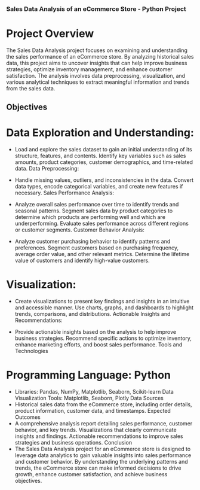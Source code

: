 ### Sales Data Analysis of an eCommerce Store - Python Project

# Project Overview
  The Sales Data Analysis project focuses on examining and understanding the sales performance of an eCommerce store. By analyzing historical sales data, this project aims 
  to uncover insights that can help improve business strategies, optimize inventory management, and enhance customer satisfaction. The analysis involves data preprocessing, 
  visualization, and various analytical techniques to extract meaningful information and trends from the sales data.

## Objectives
# Data Exploration and Understanding:

- Load and explore the sales dataset to gain an initial understanding of its structure, features, and contents.
  Identify key variables such as sales amounts, product categories, customer demographics, and time-related data.
Data Preprocessing:

- Handle missing values, outliers, and inconsistencies in the data.
Convert data types, encode categorical variables, and create new features if necessary.
Sales Performance Analysis:

- Analyze overall sales performance over time to identify trends and seasonal patterns.
Segment sales data by product categories to determine which products are performing well and which are underperforming.
Evaluate sales performance across different regions or customer segments.
Customer Behavior Analysis:

- Analyze customer purchasing behavior to identify patterns and preferences.
Segment customers based on purchasing frequency, average order value, and other relevant metrics.
Determine the lifetime value of customers and identify high-value customers.

# Visualization:

- Create visualizations to present key findings and insights in an intuitive and accessible manner.
Use charts, graphs, and dashboards to highlight trends, comparisons, and distributions.
Actionable Insights and Recommendations:

- Provide actionable insights based on the analysis to help improve business strategies.
Recommend specific actions to optimize inventory, enhance marketing efforts, and boost sales performance.
Tools and Technologies

# Programming Language: Python

- Libraries: Pandas, NumPy, Matplotlib, Seaborn, Scikit-learn
Data Visualization Tools: Matplotlib, Seaborn, Plotly
Data Sources
- Historical sales data from the eCommerce store, including order details, product information, customer data, and timestamps.
Expected Outcomes
- A comprehensive analysis report detailing sales performance, customer behavior, and key trends.
Visualizations that clearly communicate insights and findings.
Actionable recommendations to improve sales strategies and business operations.
Conclusion
- The Sales Data Analysis project for an eCommerce store is designed to leverage data analytics to gain valuable insights into sales performance and customer behavior. By understanding the underlying patterns and trends, the eCommerce store can make informed decisions to drive growth, enhance customer satisfaction, and achieve business objectives.

